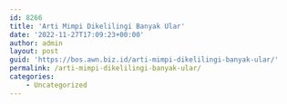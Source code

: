 ```yaml
---
id: 8266
title: 'Arti Mimpi Dikelilingi Banyak Ular'
date: '2022-11-27T17:09:23+00:00'
author: admin
layout: post
guid: 'https://bos.awn.biz.id/arti-mimpi-dikelilingi-banyak-ular/'
permalink: /arti-mimpi-dikelilingi-banyak-ular/
categories:
    - Uncategorized
---
```


